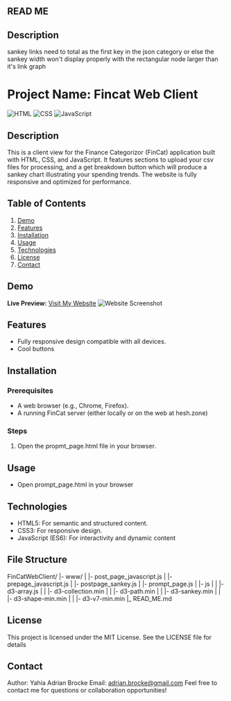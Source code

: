 ## READ ME ##

## Description
sankey links need to total as the first key in the json category or else the sankey width won't display properly with the rectangular node
larger than it's link graph


# Project Name: Fincat Web Client

![HTML](https://img.shields.io/badge/HTML-5-orange) ![CSS](https://img.shields.io/badge/CSS-3-blue) ![JavaScript](https://img.shields.io/badge/JavaScript-ES6-yellow)

## Description
This is a client view for the Finance Categorizor (FinCat) application built with HTML, CSS, and JavaScript. It features sections to upload your csv files for processing, and a get breakdown button which will produce a sankey chart illustrating your spending trends. The website is fully responsive and optimized for performance.

## Table of Contents
1. [Demo](#demo)
2. [Features](#features)
3. [Installation](#installation)
4. [Usage](#usage)
5. [Technologies](#technologies)
6. [License](#license)
7. [Contact](#contact)

## Demo
**Live Preview:** [Visit My Website](https://example.com)
![Website Screenshot](https://via.placeholder.com/800x400?text=Website+Screenshot)

## Features
- Fully responsive design compatible with all devices.
- Cool buttons

## Installation

### Prerequisites
- A web browser (e.g., Chrome, Firefox).
- A running FinCat server (either locally or on the web at hesh.zone)

### Steps
1. Open the propmt_page.html file in your browser.

## Usage
- Open prompt_page.html in your browser

## Technologies
- HTML5: For semantic and structured content.
- CSS3: For responsive design.
- JavaScript (ES6): For interactivity and dynamic content

## File Structure
FinCatWebClient/
|- www/
|	|- post_page_javascript.js
|	|- prepage_javascript.js
|	|- postpage_sankey.js
|	|- prompt_page.js
|	|- js
|	|	|- d3-array.js
|	|	|- d3-collection.min
|	|	|- d3-path.min
|	|	|- d3-sankey.min
|	|	|- d3-shape-min.min
|	|	|- d3-v7-min.min
|_ READ_ME.md

## License
This project is licensed under the MIT License. See the LICENSE file for details

## Contact

Author: Yahia Adrian Brocke
Email: adrian.brocke@gmail.com
Feel free to contact me for questions or collaboration opportunities! 